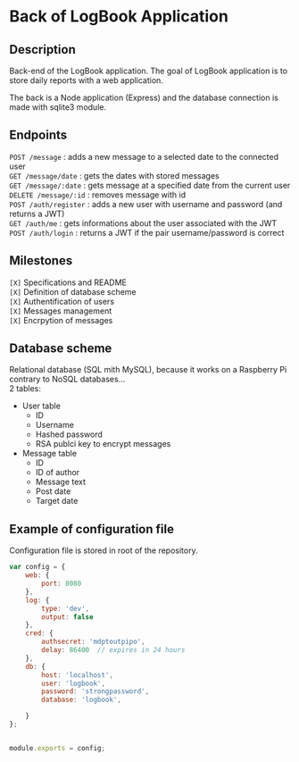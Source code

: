 # Back of LogBook Application

## Description
Back-end of the LogBook application.
The goal of LogBook application is to store daily reports with a web application.
  
The back is a Node application (Express) and the database connection is made with sqlite3 module.

## Endpoints
`POST /message` : adds a new message to a selected date to the connected user  
`GET /message/date` : gets the dates with stored messages  
`GET /message/:date` : gets message at a specified date from the current user  
`DELETE /message/:id` : removes message with id  
`POST /auth/register` : adds a new user with username and password (and returns a JWT)  
`GET /auth/me` : gets informations about the user associated with the JWT  
`POST /auth/login` : returns a JWT if the pair username/password is correct  


 ## Milestones
 `[X]` Specifications and README  
 `[X]` Definition of database scheme  
 `[X]` Authentification of users  
 `[X]` Messages management  
 `[X]` Encrpytion of messages  

 ## Database scheme
Relational database (SQL mith MySQL), because it works on a Raspberry Pi contrary to NoSQL databases...  
2 tables:
* User table
    * ID
    * Username
    * Hashed password
    * RSA publci key to encrypt messages
* Message table
    * ID
    * ID of author
    * Message text
    * Post date
    * Target date

## Example of configuration file
Configuration file is stored in root of the repository.
``` js
var config = {
    web: {
        port: 8080
    },
    log: {
        type: 'dev',
        output: false
    },
    cred: {
        authsecret: 'mdptoutpipo',
        delay: 86400  // expires in 24 hours
    },
    db: {
        host: 'localhost',
        user: 'logbook',
        password: 'strongpassword',
        database: 'logbook',

    }
};


module.exports = config;
```